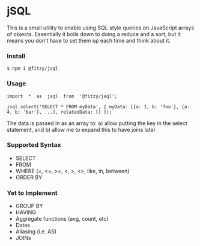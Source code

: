 # jSQL
This is a small utility to enable using SQL style queries on JavaScript arrays of objects. 
Essentially it boils down to doing a reduce and a sort, but it means you don't have to set them up each time and think about it.

### Install
```
$ npm i @fitzy/jsql
```

### Usage
```
import  *  as  jsql  from  '@fitzy/jsql';

jsql.select('SELECT * FROM myData', { myData: [{a: 1, b: 'foo'}, {a: 4, b: 'bar'}, ...], relatedData: [] });
```

The data is passed in as an array to:
a) allow putting the key in the select statement, and
b) allow me to expand this to have joins later

### Supported Syntax
* SELECT
* FROM
* WHERE (=, <=, >=, <, >, <>, like, in, between)
* ORDER BY

### Yet to Implement
* GROUP BY
* HAVING
* Aggregate functions (avg, count, etc)
* Dates
* Aliasing (i.e. AS)
* JOINs
